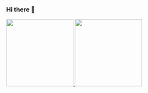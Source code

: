 ### Hi there 👋

<div>
  <a href="https://github.com/robertojunioor">
    <img height="180em" src="https://github-readme-stats.vercel.app/api?username=robertojunioor&show_icons=true&theme=dracula&include_all_commits=true&count_private=true"/>
    <img height="180em" src="https://github-readme-stats.vercel.app/api/top-langs/?username=robertojunioor&layout=compact&langs_count=16&theme=dracula"/>
</div>
